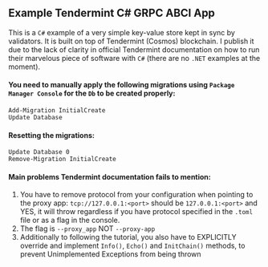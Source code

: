 ## Example Tendermint C# GRPC ABCI App

This is a `C#` example of a very simple key-value store kept in sync by validators. It is built on top of Tendermint (Cosmos) blockchain. I publish it due to the lack of clarity in official Tendermint documentation on how to run their marvelous piece of software with `C#` (there are no `.NET` examples at the moment). 

#### You need to manually apply the following migrations using `Package Manager Console` for the `Db` to be created properly:
```
Add-Migration InitialCreate
Update Database
```

#### Resetting the migrations:
```
Update Database 0
Remove-Migration InitialCreate
```
   
#### Main problems Tendermint documentation fails to mention:

1. You have to remove protocol from your configuration when pointing to the proxy app: `tcp://127.0.0.1:<port>` should be `127.0.0.1:<port>` and YES, it will throw regardless if you have protocol specified in the `.toml` file or as a flag in the console.
2. The flag is `--proxy_app` NOT `--proxy-app` 
3. Additionally to following the tutorial, you also have to EXPLICITLY override and implement `Info()`, `Echo()` and `InitChain()` methods, to prevent Unimplemented Exceptions from being thrown



